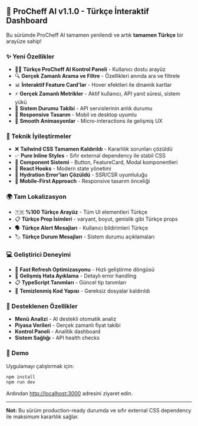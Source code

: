 ## 🚀 ProCheff AI v1.1.0 - Türkçe İnteraktif Dashboard

Bu sürümde ProCheff AI tamamen yenilendi ve artık **tamamen Türkçe** bir arayüze sahip!

### ✨ Yeni Özellikler
- 🧑‍🍳 **Türkçe ProCheff AI Kontrol Paneli** - Kullanıcı dostu arayüz
- 🔍 **Gerçek Zamanlı Arama ve Filtre** - Özellikleri anında ara ve filtrele  
- 📊 **İnteraktif Feature Card'lar** - Hover efektleri ile dinamik kartlar
- ⚡ **Gerçek Zamanlı Metrikler** - Aktif kullanıcı, API yanıt süresi, sistem yükü
- 🔧 **Sistem Durumu Takibi** - API servislerinin anlık durumu
- 🎨 **Responsive Tasarım** - Mobil ve desktop uyumlu
- 🌟 **Smooth Animasyonlar** - Micro-interactions ile gelişmiş UX

### 🔧 Teknik İyileştirmeler
- ❌ **Tailwind CSS Tamamen Kaldırıldı** - Kararlılık sorunları çözüldü
- ✅ **Pure Inline Styles** - Sıfır external dependency ile stabil CSS
- 🎯 **Component Sistemi** - Button, FeatureCard, Modal komponentleri
- 🔄 **React Hooks** - Modern state yönetimi
- 🚫 **Hydration Error'ları Çözüldü** - SSR/CSR uyumluluğu
- 📱 **Mobile-First Approach** - Responsive tasarım önceliği

### 🌍 Tam Lokalizasyon
- 🇹🇷 **%100 Türkçe Arayüz** - Tüm UI elementleri Türkçe
- 📋 **Türkçe Prop İsimleri** - varyant, boyut, genislik gibi Türkçe props
- 🗣️ **Türkçe Alert Mesajları** - Kullanıcı bildirimleri Türkçe
- 🏷️ **Türkçe Durum Mesajları** - Sistem durumu açıklamaları

### 💻 Geliştirici Deneyimi
- 🚀 **Fast Refresh Optimizasyonu** - Hızlı geliştirme döngüsü
- 🐛 **Gelişmiş Hata Ayıklama** - Detaylı error handling
- 📋 **TypeScript Tanımları** - Güncel tip tanımları
- 🧹 **Temizlenmiş Kod Yapısı** - Gereksiz dosyalar kaldırıldı

### 🎯 Desteklenen Özellikler
- **Menü Analizi** - AI destekli otomatik analiz
- **Piyasa Verileri** - Gerçek zamanlı fiyat takibi  
- **Kontrol Paneli** - Analitik dashboard
- **Sistem Sağlığı** - API health checks

### 📱 Demo
Uygulamayı çalıştırmak için:
```bash
npm install
npm run dev
```

Ardından [http://localhost:3000](http://localhost:3000) adresini ziyaret edin.

---

**Not:** Bu sürüm production-ready durumda ve sıfır external CSS dependency ile maksimum kararlılık sağlar.
